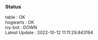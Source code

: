 ### Status


table : OK  
hogwarts : OK  
icy-bot : DOWN  
Latest Update : 2022-10-12 11:11:29.843194

